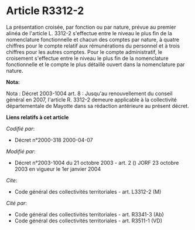 # Article R3312-2

La présentation croisée, par fonction ou par nature, prévue au premier alinéa de l'article L. 3312-2 s'effectue entre le
niveau le plus fin de la nomenclature fonctionnelle et chacun des comptes par nature, à quatre chiffres pour le compte
relatif aux rémunérations du personnel et à trois chiffres pour les autres comptes. Pour le compte administratif, le
croisement s'effectue entre le niveau le plus fin de la nomenclature fonctionnelle et le compte le plus détaillé ouvert dans
la nomenclature par nature.

**Nota:**

Nota : Décret 2003-1004 art. 8 : Jusqu'au renouvellement du conseil général en 2007, l'article R. 3312-2 demeure applicable à
la collectivité départementale de Mayotte dans sa rédaction antérieure au présent décret.

**Liens relatifs à cet article**

_Codifié par_:

  - Décret n°2000-318 2000-04-07

_Modifié par_:

  - Décret n°2003-1004 du 21 octobre 2003 - art. 2 () JORF 23 octobre 2003 en vigueur le 1er janvier 2004

_Cite_:

  - Code général des collectivités territoriales - art. L3312-2 (M)

_Cité par_:

  - Code général des collectivités territoriales - art. R3341-3 (Ab)
  - Code général des collectivités territoriales - art. R3511-1 (VD)
